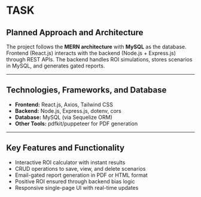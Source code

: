 # TASK
##  Planned Approach and Architecture

The project follows the **MERN architecture** with **MySQL** as the database.
Frontend (React.js) interacts with the backend (Node.js + Express.js) through REST APIs.
The backend handles ROI simulations, stores scenarios in MySQL, and generates gated reports.

---

##  Technologies, Frameworks, and Database

* **Frontend:** React.js, Axios, Tailwind CSS
* **Backend:** Node.js, Express.js, dotenv, cors
* **Database:** MySQL (via Sequelize ORM)
* **Other Tools:** pdfkit/puppeteer for PDF generation

---

##  Key Features and Functionality

* Interactive ROI calculator with instant results
* CRUD operations to save, view, and delete scenarios
* Email-gated report generation in PDF or HTML format
* Positive ROI ensured through backend bias logic
* Responsive single-page UI with real-time updates
